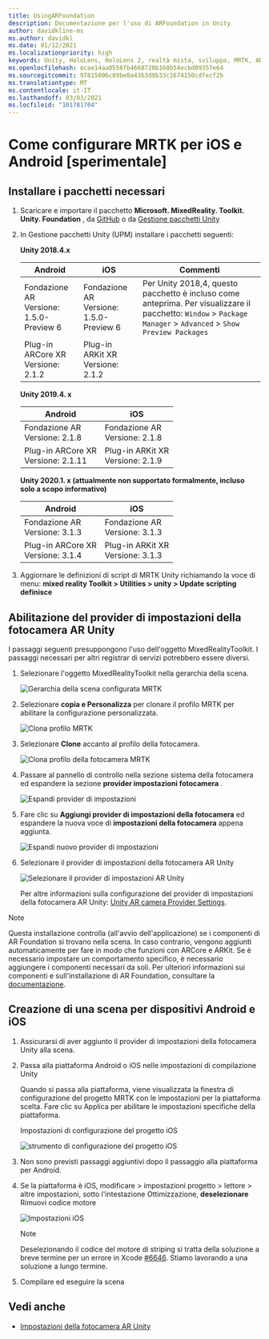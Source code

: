 ```yaml
---
title: UsingARFoundation
description: Documentazione per l'uso di ARFoundation in Unity
author: davidkline-ms
ms.author: davidkl
ms.date: 01/12/2021
ms.localizationpriority: high
keywords: Unity, HoloLens, HoloLens 2, realtà mista, sviluppo, MRTK, AR core, AR Kit
ms.openlocfilehash: ecae14aa0556fb4668720b160b54ecbd09357e64
ms.sourcegitcommit: 97815006c09be0a43b3d9b33c1674150cdfecf2b
ms.translationtype: MT
ms.contentlocale: it-IT
ms.lasthandoff: 03/03/2021
ms.locfileid: "101781704"
---
```

# <a name="how-to-configure-mrtk-for-ios-and-android-experimental"></a>Come configurare MRTK per iOS e Android [sperimentale]

## <a name="install-required-packages"></a>Installare i pacchetti necessari

1. Scaricare e importare il pacchetto **Microsoft. MixedReality. Toolkit. Unity. Foundation** , da [GitHub](https://github.com/microsoft/MixedRealityToolkit-Unity/releases/tag/v2.3.0) o da [Gestione pacchetti Unity](../../configuration/usingupm.md)

1. In Gestione pacchetti Unity (UPM) installare i pacchetti seguenti:

    **Unity 2018.4.x**

    | **Android** | **iOS** | Commenti |
    | --- | --- | --- |
    | Fondazione AR  <br/> Versione: 1.5.0-Preview 6 | Fondazione AR  <br/> Versione: 1.5.0-Preview 6 | Per Unity 2018,4, questo pacchetto è incluso come anteprima. Per visualizzare il pacchetto: `Window` > `Package Manager` > `Advanced` > `Show Preview Packages` |
    | Plug-in ARCore XR <br/> Versione: 2.1.2 | Plug-in ARKit XR <br/> Versione: 2.1.2 | |

    **Unity 2019.4. x**

    | **Android** | **iOS** |
    | --- | --- |
    | Fondazione AR  <br/> Versione: 2.1.8 |  Fondazione AR  <br/> Versione: 2.1.8 |
    | Plug-in ARCore XR <br/> Versione: 2.1.11 | Plug-in ARKit XR <br/> Versione: 2.1.9 |

    **Unity 2020.1. x (attualmente non supportato formalmente, incluso solo a scopo informativo)**

    | **Android** | **iOS** |
    | --- | --- |
    | Fondazione AR  <br/> Versione: 3.1.3 |  Fondazione AR  <br/> Versione: 3.1.3 |
    | Plug-in ARCore XR <br/> Versione: 3.1.4 | Plug-in ARKit XR <br/> Versione: 3.1.3 |

1. Aggiornare le definizioni di script di MRTK Unity richiamando la voce di menu: **mixed reality Toolkit > Utilities > unity > Update scripting definisce**

## <a name="enabling-the-unity-ar-camera-settings-provider"></a>Abilitazione del provider di impostazioni della fotocamera AR Unity

I passaggi seguenti presuppongono l'uso dell'oggetto MixedRealityToolkit. I passaggi necessari per altri registrar di servizi potrebbero essere diversi.

1. Selezionare l'oggetto MixedRealityToolkit nella gerarchia della scena.

    ![Gerarchia della scena configurata MRTK](../images/MRTK_ConfiguredHierarchy.png)

1. Selezionare **copia e Personalizza** per clonare il profilo MRTK per abilitare la configurazione personalizzata.

    ![Clona profilo MRTK](../images/camera-system/CloneProfileARFoundation.png)

1. Selezionare **Clone** accanto al profilo della fotocamera.

    ![Clona profilo della fotocamera MRTK](../images/camera-system/CloneCameraProfileARFoundation.png)

1. Passare al pannello di controllo nella sezione sistema della fotocamera ed espandere la sezione **provider impostazioni fotocamera** .

    ![Espandi provider di impostazioni](../images/camera-system/ExpandProviders.png)

1. Fare clic su **Aggiungi provider di impostazioni della fotocamera** ed espandere la nuova voce di **impostazioni della fotocamera** appena aggiunta.

    ![Espandi nuovo provider di impostazioni](../images/camera-system/ExpandNewProvider.png)

1. Selezionare il provider di impostazioni della fotocamera AR Unity

    ![Selezionare il provider di impostazioni AR Unity](../images/camera-system/SelectUnityArSettings.png)

    Per altre informazioni sulla configurazione del provider di impostazioni della fotocamera AR Unity: [Unity AR camera Provider Settings](../camera-system/UnityArCameraSettings.md).

> [!NOTE]
> Questa installazione controlla (all'avvio dell'applicazione) se i componenti di AR Foundation si trovano nella scena. In caso contrario, vengono aggiunti automaticamente per fare in modo che funzioni con ARCore e ARKit.
> Se è necessario impostare un comportamento specifico, è necessario aggiungere i componenti necessari da soli.
> Per ulteriori informazioni sui componenti e sull'installazione di AR Foundation, consultare la [documentazione](https://docs.unity3d.com/Packages/com.unity.xr.arfoundation@2.2/manual/index.html#samples).

## <a name="building-a-scene-for-android-and-ios-devices"></a>Creazione di una scena per dispositivi Android e iOS

1. Assicurarsi di aver aggiunto il provider di impostazioni della fotocamera Unity alla scena.

1. Passa alla piattaforma Android o iOS nelle impostazioni di compilazione Unity

    Quando si passa alla piattaforma, viene visualizzata la finestra di configurazione del progetto MRTK con le impostazioni per la piattaforma scelta.  Fare clic su Applica per abilitare le impostazioni specifiche della piattaforma.

    Impostazioni di configurazione del progetto iOS

    ![strumento di configurazione del progetto iOS](../images/camera-system/MRTKProjectConfigurator.png)

1. Non sono previsti passaggi aggiuntivi dopo il passaggio alla piattaforma per Android.

1. Se la piattaforma è iOS, modificare > impostazioni progetto > lettore > altre impostazioni, sotto l'intestazione Ottimizzazione, **deselezionare** Rimuovi codice motore

    ![Impostazioni iOS](../images/camera-system/UncheckStripEngineCodeiOS.png)

    > [!NOTE]
    > Deselezionando il codice del motore di striping si tratta della soluzione a breve termine per un errore in Xcode [#6646](https://github.com/microsoft/MixedRealityToolkit-Unity/issues/6646).  Stiamo lavorando a una soluzione a lungo termine.

1. Compilare ed eseguire la scena

## <a name="see-also"></a>Vedi anche

- [Impostazioni della fotocamera AR Unity](../camera-system/UnityArCameraSettings.md)
